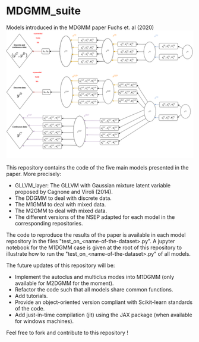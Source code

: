 # MDGMM_suite
 Models introduced in the MDGMM paper Fuchs et. al  (2020)
 ![M1DGMM and M2DGMM](M12DGMM.png)	
 
 This repository contains the code of the five main models presented in the paper.
 More precisely:
 
* GLLVM_layer: The GLLVM with Gaussian mixture latent variable proposed by Cagnone and Viroli (2014).
* The DDGMM to deal with discrete data.
* The M1GMM to deal with mixed data.
* The M2GMM to deal with mixed data.
* The different versions of the NSEP adapted for each model in the corresponding repositories.

 The code to reproduce the results of the paper is available in each model repository in the files "test_on_\<name-of-the-dataset\>.py".
 A jupyter notebook for the M1DGMM case is given at the root of this repository to illustrate how to run the "test_on_\<name-of-the-dataset\>.py" of all models.

 The future updates of this repository will be:

* Implement the autoclus and multiclus modes into M1DGMM (only available for M2DGMM for the moment).
* Refactor the code such that all models share common functions.
* Add tutorials.
* Provide an object-oriented version compliant with Scikit-learn standards of the code.
* Add just-in-time compilation (jit) using the JAX package (when available for windows machines).


 Feel free to fork and contribute to this repository !
